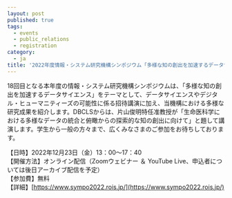 ```yaml
---
layout: post
published: true
tags:
  - events
  - public_relations
  - registration
category:
  - ja
title: '2022年度情報・システム研究機構シンポジウム「多様な知の創出を加速するデータサイエンス」(2022年12月23日)がオンラインで開催されます'
---
```


18回目となる本年度の情報・システム研究機構シンポジウムは、「多様な知の創出を加速するデータサイエンス」をテーマとして、データサイエンスやデジタル・ヒューマニティーズの可能性に係る招待講演に加え、当機構における多様な研究成果を紹介します。DBCLSからは、片山俊明特任准教授が「生命医科学における多様なデータの統合と俯瞰からの探索的な知の創出に向けて」と題して講演します。学生から一般の方々まで、広くみなさまのご参加をお待ちしております。

【日時】2022年12月23日（金）13：00～17：40 <br />
【開催方法】オンライン配信（Zoomウェビナー ＆ YouTube Live、申込者については後日アーカイブ配信を予定）<br />
【参加費】無料 <br />
【詳細】[https://www.sympo2022.rois.jp/](https://www.sympo2022.rois.jp/)<br />
